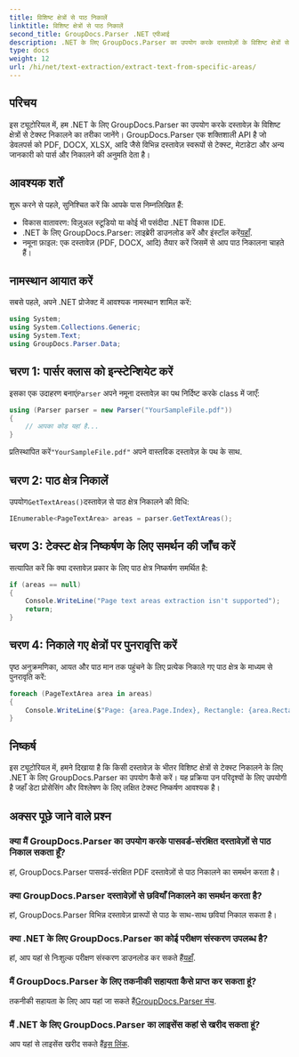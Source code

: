 ```yaml
---
title: विशिष्ट क्षेत्रों से पाठ निकालें
linktitle: विशिष्ट क्षेत्रों से पाठ निकालें
second_title: GroupDocs.Parser .NET एपीआई
description: .NET के लिए GroupDocs.Parser का उपयोग करके दस्तावेज़ों के विशिष्ट क्षेत्रों से टेक्स्ट निकालने का तरीका जानें। आसान चरण-दर-चरण मार्गदर्शिका।
type: docs
weight: 12
url: /hi/net/text-extraction/extract-text-from-specific-areas/
---
```

## परिचय
इस ट्यूटोरियल में, हम .NET के लिए GroupDocs.Parser का उपयोग करके दस्तावेज़ के विशिष्ट क्षेत्रों से टेक्स्ट निकालने का तरीका जानेंगे। GroupDocs.Parser एक शक्तिशाली API है जो डेवलपर्स को PDF, DOCX, XLSX, आदि जैसे विभिन्न दस्तावेज़ स्वरूपों से टेक्स्ट, मेटाडेटा और अन्य जानकारी को पार्स और निकालने की अनुमति देता है।
## आवश्यक शर्तें
शुरू करने से पहले, सुनिश्चित करें कि आपके पास निम्नलिखित हैं:
- विकास वातावरण: विज़ुअल स्टूडियो या कोई भी पसंदीदा .NET विकास IDE.
-  .NET के लिए GroupDocs.Parser: लाइब्रेरी डाउनलोड करें और इंस्टॉल करें[यहाँ](https://releases.groupdocs.com/parser/net/).
- नमूना फ़ाइल: एक दस्तावेज़ (PDF, DOCX, आदि) तैयार करें जिसमें से आप पाठ निकालना चाहते हैं।

## नामस्थान आयात करें
सबसे पहले, अपने .NET प्रोजेक्ट में आवश्यक नामस्थान शामिल करें:
```csharp
using System;
using System.Collections.Generic;
using System.Text;
using GroupDocs.Parser.Data;
```
## चरण 1: पार्सर क्लास को इन्स्टेन्शियेट करें
 इसका एक उदाहरण बनाएं`Parser` अपने नमूना दस्तावेज़ का पथ निर्दिष्ट करके class में जाएँ:
```csharp
using (Parser parser = new Parser("YourSampleFile.pdf"))
{
    // आपका कोड यहां है...
}
```
 प्रतिस्थापित करें`"YourSampleFile.pdf"` अपने वास्तविक दस्तावेज़ के पथ के साथ.
## चरण 2: पाठ क्षेत्र निकालें
 उपयोग`GetTextAreas()`दस्तावेज़ से पाठ क्षेत्र निकालने की विधि:
```csharp
IEnumerable<PageTextArea> areas = parser.GetTextAreas();
```
## चरण 3: टेक्स्ट क्षेत्र निष्कर्षण के लिए समर्थन की जाँच करें
सत्यापित करें कि क्या दस्तावेज़ प्रकार के लिए पाठ क्षेत्र निष्कर्षण समर्थित है:
```csharp
if (areas == null)
{
    Console.WriteLine("Page text areas extraction isn't supported");
    return;
}
```
## चरण 4: निकाले गए क्षेत्रों पर पुनरावृत्ति करें
पृष्ठ अनुक्रमणिका, आयत और पाठ मान तक पहुंचने के लिए प्रत्येक निकाले गए पाठ क्षेत्र के माध्यम से पुनरावृति करें:
```csharp
foreach (PageTextArea area in areas)
{
    Console.WriteLine($"Page: {area.Page.Index}, Rectangle: {area.Rectangle}, Text: {area.Text}");
}
```

## निष्कर्ष
इस ट्यूटोरियल में, हमने दिखाया है कि किसी दस्तावेज़ के भीतर विशिष्ट क्षेत्रों से टेक्स्ट निकालने के लिए .NET के लिए GroupDocs.Parser का उपयोग कैसे करें। यह प्रक्रिया उन परिदृश्यों के लिए उपयोगी है जहाँ डेटा प्रोसेसिंग और विश्लेषण के लिए लक्षित टेक्स्ट निष्कर्षण आवश्यक है।

## अक्सर पूछे जाने वाले प्रश्न
### क्या मैं GroupDocs.Parser का उपयोग करके पासवर्ड-संरक्षित दस्तावेज़ों से पाठ निकाल सकता हूँ?
हां, GroupDocs.Parser पासवर्ड-संरक्षित PDF दस्तावेज़ों से पाठ निकालने का समर्थन करता है।
### क्या GroupDocs.Parser दस्तावेज़ों से छवियाँ निकालने का समर्थन करता है?
हां, GroupDocs.Parser विभिन्न दस्तावेज़ प्रारूपों से पाठ के साथ-साथ छवियां निकाल सकता है।
### क्या .NET के लिए GroupDocs.Parser का कोई परीक्षण संस्करण उपलब्ध है?
 हां, आप यहां से निःशुल्क परीक्षण संस्करण डाउनलोड कर सकते हैं[यहाँ](https://releases.groupdocs.com/).
### मैं GroupDocs.Parser के लिए तकनीकी सहायता कैसे प्राप्त कर सकता हूं?
 तकनीकी सहायता के लिए आप यहां जा सकते हैं[GroupDocs.Parser मंच](https://forum.groupdocs.com/c/parser/17).
### मैं .NET के लिए GroupDocs.Parser का लाइसेंस कहां से खरीद सकता हूं?
 आप यहां से लाइसेंस खरीद सकते हैं[इस लिंक](https://purchase.groupdocs.com/buy).